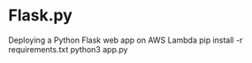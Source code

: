 # Flask.py
Deploying a Python Flask web app on AWS Lambda
pip install -r requirements.txt
python3 app.py

